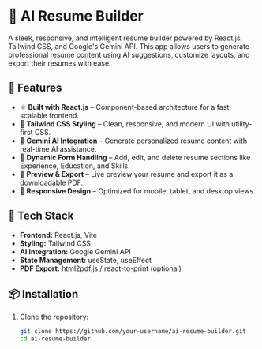 # 🧠 AI Resume Builder

A sleek, responsive, and intelligent resume builder powered by React.js, Tailwind CSS, and Google's Gemini API. This app allows users to generate professional resume content using AI suggestions, customize layouts, and export their resumes with ease.

## 🚀 Features

- ⚛️ **Built with React.js** – Component-based architecture for a fast, scalable frontend.
- 🎨 **Tailwind CSS Styling** – Clean, responsive, and modern UI with utility-first CSS.
- 🤖 **Gemini AI Integration** – Generate personalized resume content with real-time AI assistance.
- 📝 **Dynamic Form Handling** – Add, edit, and delete resume sections like Experience, Education, and Skills.
- 📄 **Preview & Export** – Live preview your resume and export it as a downloadable PDF.
- 📱 **Responsive Design** – Optimized for mobile, tablet, and desktop views.

## 🧰 Tech Stack

- **Frontend:** React.js, Vite
- **Styling:** Tailwind CSS
- **AI Integration:** Google Gemini API
- **State Management:** useState, useEffect
- **PDF Export:** html2pdf.js / react-to-print (optional)

## 📦 Installation

1. Clone the repository:

   ```bash
   git clone https://github.com/your-username/ai-resume-builder.git
   cd ai-resume-builder
   ```
